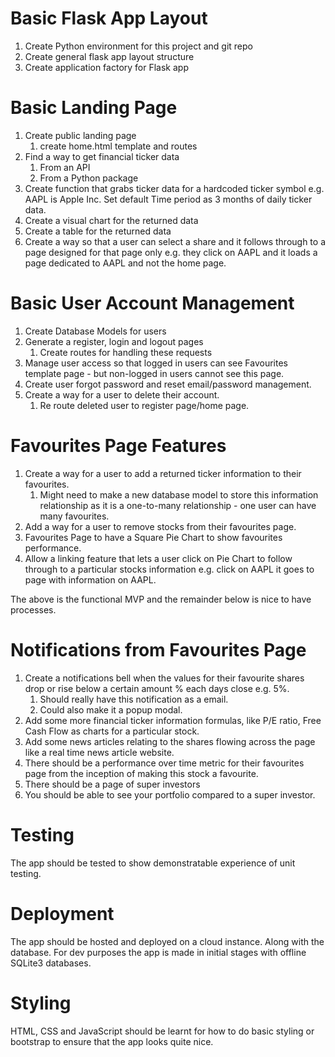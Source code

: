 # Basic Flask App Layout 
1. Create Python environment for this project and git repo
2. Create general flask app layout structure
3. Create application factory for Flask app

# Basic Landing Page 
1. Create public landing page 
    1. create home.html template and routes
2. Find a way to get financial ticker data 
    1. From an API 
    2. From a Python package 
3. Create function that grabs ticker data for a hardcoded ticker symbol e.g. AAPL is Apple Inc. Set default Time period as 3 months of daily ticker data.
4. Create a visual chart for the returned data
5. Create a table for the returned data 
6. Create a way so that a user can select a share and it follows through to a page designed for that page only e.g. they click on AAPL and it loads a page dedicated to AAPL and not the home page.

# Basic User Account Management
1. Create Database Models for users 
2. Generate a register, login  and logout pages 
    1. Create routes for handling these requests
3. Manage user access so that logged in users can see Favourites template page - but non-logged in users cannot see this page. 
4. Create user forgot password and reset email/password management. 
5. Create a way for a user to delete their account. 
    1. Re route deleted user to register page/home page.

# Favourites Page Features
1. Create a way for a user to add a returned ticker information to their favourites.
    1. Might need to make a new database model to store this information relationship as it is a one-to-many relationship - one user can have many favourites. 
2. Add a way for a user to remove stocks from their favourites page. 
3. Favourites Page to have a Square Pie Chart to show favourites performance. 
4. Allow a linking feature that lets a user click on Pie Chart to follow through to a particular stocks information e.g. click on AAPL it goes to page with information on AAPL. 

The above is the functional MVP and the remainder below is nice to have processes.

# Notifications from Favourites Page 
1. Create a notifications bell when the values for their favourite shares drop or rise below a certain amount % each days close e.g. 5%. 
    1. Should really have this notification as a email. 
    2. Could also make it a popup modal. 
2. Add some more financial ticker information formulas, like P/E ratio, Free Cash Flow as charts for a particular stock. 
3. Add some news articles relating to the shares flowing across the page like a real time news article website. 
4. There should be a performance over time metric for their favourites page from the inception of making this stock a favourite. 
5. There should be a page of super investors
6. You should be able to see your portfolio compared to a super investor. 

# Testing 
The app should be tested to show demonstratable experience of unit testing. 

# Deployment 
The app should be hosted and deployed on a cloud instance. Along with the database. For dev purposes the app is made in initial stages with offline SQLite3 databases. 

# Styling 
HTML, CSS and JavaScript should be learnt for how to do basic styling or bootstrap to ensure that the app looks quite nice. 
